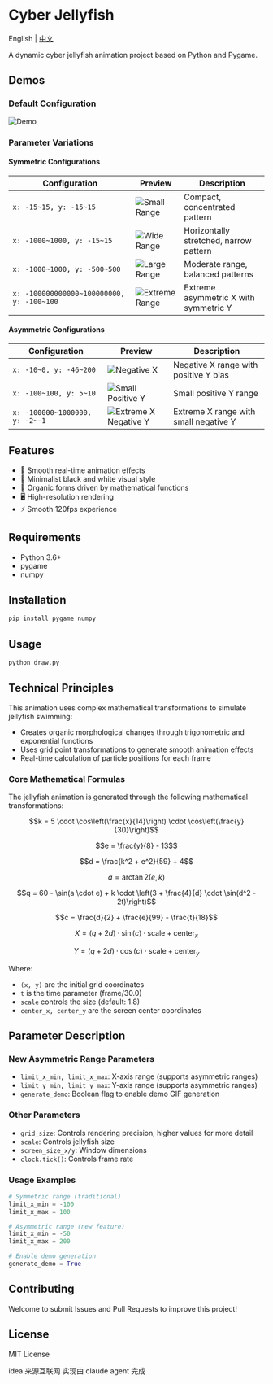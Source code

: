 # Cyber Jellyfish

English | [中文](./README_CN.md)

A dynamic cyber jellyfish animation project based on Python and Pygame.

## Demos

### Default Configuration

![Demo](demo.gif)

### Parameter Variations

#### Symmetric Configurations

| Configuration                             | Preview                                            | Description                            |
| ----------------------------------------- | -------------------------------------------------- | -------------------------------------- |
| `x: -15~15, y: -15~15`                    | ![Small Range](demos/demo_small_symmetric.gif)     | Compact, concentrated pattern          |
| `x: -1000~1000, y: -15~15`                | ![Wide Range](demos/demo_wide_symmetric.gif)       | Horizontally stretched, narrow pattern |
| `x: -1000~1000, y: -500~500`              | ![Large Range](demos/demo_large_symmetric.gif)     | Moderate range, balanced patterns      |
| `x: -100000000000~100000000, y: -100~100` | ![Extreme Range](demos/demo_extreme_symmetric.gif) | Extreme asymmetric X with symmetric Y  |

#### Asymmetric Configurations

| Configuration                  | Preview                                                      | Description                           |
| ------------------------------ | ------------------------------------------------------------ | ------------------------------------- |
| `x: -10~0, y: -46~200`         | ![Negative X](demos/demo_negative_x_asymmetric.gif)          | Negative X range with positive Y bias |
| `x: -100~100, y: 5~10`         | ![Small Positive Y](demos/demo_small_positive_y.gif)         | Small positive Y range                |
| `x: -100000~1000000, y: -2~-1` | ![Extreme X Negative Y](demos/demo_extreme_x_negative_y.gif) | Extreme X range with small negative Y |

## Features

- 🌊 Smooth real-time animation effects
- 🎨 Minimalist black and white visual style
- 💫 Organic forms driven by mathematical functions
- 🖥️ High-resolution rendering
- ⚡ Smooth 120fps experience

## Requirements

- Python 3.6+
- pygame
- numpy

## Installation

```bash
pip install pygame numpy
```

## Usage

```bash
python draw.py
```

## Technical Principles

This animation uses complex mathematical transformations to simulate jellyfish swimming:

- Creates organic morphological changes through trigonometric and exponential functions
- Uses grid point transformations to generate smooth animation effects
- Real-time calculation of particle positions for each frame

### Core Mathematical Formulas

The jellyfish animation is generated through the following mathematical transformations:

$$k = 5 \cdot \cos\left(\frac{x}{14}\right) \cdot \cos\left(\frac{y}{30}\right)$$

$$e = \frac{y}{8} - 13$$

$$d = \frac{k^2 + e^2}{59} + 4$$

$$a = \arctan2(e, k)$$

$$q = 60 - \sin(a \cdot e) + k \cdot \left(3 + \frac{4}{d} \cdot \sin(d^2 - 2t)\right)$$

$$c = \frac{d}{2} + \frac{e}{99} - \frac{t}{18}$$

$$X = (q + 2d) \cdot \sin(c) \cdot \text{scale} + \text{center}_x$$

$$Y = (q + 2d) \cdot \cos(c) \cdot \text{scale} + \text{center}_y$$

Where:

- `(x, y)` are the initial grid coordinates
- `t` is the time parameter (frame/30.0)
- `scale` controls the size (default: 1.8)
- `center_x, center_y` are the screen center coordinates

## Parameter Description

### New Asymmetric Range Parameters

- `limit_x_min, limit_x_max`: X-axis range (supports asymmetric ranges)
- `limit_y_min, limit_y_max`: Y-axis range (supports asymmetric ranges)
- `generate_demo`: Boolean flag to enable demo GIF generation

### Other Parameters

- `grid_size`: Controls rendering precision, higher values for more detail
- `scale`: Controls jellyfish size
- `screen_size_x/y`: Window dimensions
- `clock.tick()`: Controls frame rate

### Usage Examples

```python
# Symmetric range (traditional)
limit_x_min = -100
limit_x_max = 100

# Asymmetric range (new feature)
limit_x_min = -50
limit_x_max = 200

# Enable demo generation
generate_demo = True
```

## Contributing

Welcome to submit Issues and Pull Requests to improve this project!

## License

MIT License

idea 来源互联网 实现由 claude agent 完成
